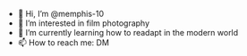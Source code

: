 - 👋 Hi, I’m @memphis-10
- 👀 I’m interested in film photography
- 🌱 I’m currently learning how to readapt in the modern world
- 📫 How to reach me: DM

<!---
memphis-10/memphis-10 is a ✨ special ✨ repository because its `README.md` (this file) appears on your GitHub profile.
You can click the Preview link to take a look at your changes.
--->
